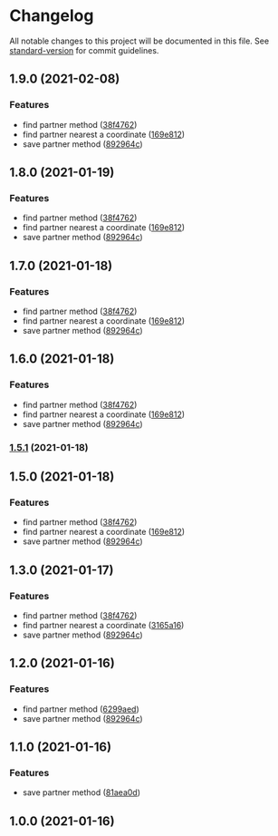 # Changelog

All notable changes to this project will be documented in this file. See [standard-version](https://github.com/conventional-changelog/standard-version) for commit guidelines.

## 1.9.0 (2021-02-08)


### Features

* find partner method ([38f4762](https://github.com/ricardo-lino/test-ze-delivery/commit/38f4762f486b5dc11a4bb64bf2eff7af77875fba))
* find partner nearest a coordinate ([169e812](https://github.com/ricardo-lino/test-ze-delivery/commit/169e81238ea96b494c6f927979b8cb5211676bbc))
* save partner method ([892964c](https://github.com/ricardo-lino/test-ze-delivery/commit/892964cdf1ffed3eb67615936030e6de8321c686))

## 1.8.0 (2021-01-19)


### Features

* find partner method ([38f4762](https://github.com/ricardo-lino/test-ze-delivery/commit/38f4762f486b5dc11a4bb64bf2eff7af77875fba))
* find partner nearest a coordinate ([169e812](https://github.com/ricardo-lino/test-ze-delivery/commit/169e81238ea96b494c6f927979b8cb5211676bbc))
* save partner method ([892964c](https://github.com/ricardo-lino/test-ze-delivery/commit/892964cdf1ffed3eb67615936030e6de8321c686))

## 1.7.0 (2021-01-18)


### Features

* find partner method ([38f4762](https://github.com/ricardo-lino/test-ze-delivery/commit/38f4762f486b5dc11a4bb64bf2eff7af77875fba))
* find partner nearest a coordinate ([169e812](https://github.com/ricardo-lino/test-ze-delivery/commit/169e81238ea96b494c6f927979b8cb5211676bbc))
* save partner method ([892964c](https://github.com/ricardo-lino/test-ze-delivery/commit/892964cdf1ffed3eb67615936030e6de8321c686))

## 1.6.0 (2021-01-18)


### Features

* find partner method ([38f4762](https://github.com/ricardo-lino/test-ze-delivery/commit/38f4762f486b5dc11a4bb64bf2eff7af77875fba))
* find partner nearest a coordinate ([169e812](https://github.com/ricardo-lino/test-ze-delivery/commit/169e81238ea96b494c6f927979b8cb5211676bbc))
* save partner method ([892964c](https://github.com/ricardo-lino/test-ze-delivery/commit/892964cdf1ffed3eb67615936030e6de8321c686))

### [1.5.1](https://github.com/ricardo-lino/test-ze-delivery/compare/v1.5.0...v1.5.1) (2021-01-18)

## 1.5.0 (2021-01-18)


### Features

* find partner method ([38f4762](https://github.com/ricardo-lino/test-ze-delivery/commit/38f4762f486b5dc11a4bb64bf2eff7af77875fba))
* find partner nearest a coordinate ([169e812](https://github.com/ricardo-lino/test-ze-delivery/commit/169e81238ea96b494c6f927979b8cb5211676bbc))
* save partner method ([892964c](https://github.com/ricardo-lino/test-ze-delivery/commit/892964cdf1ffed3eb67615936030e6de8321c686))

## 1.3.0 (2021-01-17)


### Features

* find partner method ([38f4762](https://github.com/ricardo-lino/test-ze-delivery/commit/38f4762f486b5dc11a4bb64bf2eff7af77875fba))
* find partner nearest a coordinate ([3165a16](https://github.com/ricardo-lino/test-ze-delivery/commit/3165a16679292c12220feb1ed36f638712284bbd))
* save partner method ([892964c](https://github.com/ricardo-lino/test-ze-delivery/commit/892964cdf1ffed3eb67615936030e6de8321c686))

## 1.2.0 (2021-01-16)


### Features

* find partner method ([6299aed](https://github.com/ricardo-lino/test-ze-delivery/commit/6299aed714bae2bb5c8e85ed255d9e9d8287e285))
* save partner method ([892964c](https://github.com/ricardo-lino/test-ze-delivery/commit/892964cdf1ffed3eb67615936030e6de8321c686))

## 1.1.0 (2021-01-16)


### Features

* save partner method ([81aea0d](https://github.com/ricardo-lino/test-ze-delivery/commit/81aea0dac5bbc7c1ead5daaa5610475679dbbbd3))

## 1.0.0 (2021-01-16)
